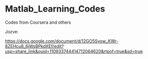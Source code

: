 # Matlab_Learning_Codes
Codes from Coursera and others

Jozve:

https://docs.google.com/document/d/12GO5Syow_KWr-8ZEHcu8_6jWsBPkdXEf/edit?usp=share_link&ouid=110933744414712064620&rtpof=true&sd=true
